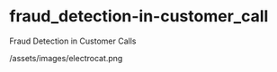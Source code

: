 # fraud_detection-in-customer_call
Fraud Detection in Customer Calls


/assets/images/electrocat.png
